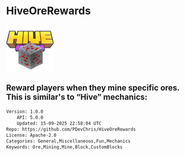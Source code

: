 # HiveOreRewards
<img src="https://raw.githubusercontent.com/PDevChris/HiveOreRewards/ad05e9f5011e6ab0f2058aabd336511f27c8f62b/icon.png" width="128" height="128" />

## Reward players when they mine specific ores. This is similar's to “Hive” mechanics:
```properties
Version: 1.0.0
    API: 5.0.0
    Updated: 15-09-2025 22:58:04 UTC
Repo: https://github.com/PDevChris/HiveOreRewards
License: Apache-2.0
Categories: General,Miscellaneous,Fun,Mechanics
Keywords: Ore,Mining,Mine,Block,CustomBlocks
```